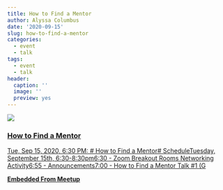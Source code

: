 ```yaml
---
title: How to Find a Mentor
author: Alyssa Columbus
date: '2020-09-15'
slug: how-to-find-a-mentor
categories:
  - event
  - talk
tags:
  - event
  - talk
header:
  caption: ''
  image: ''
  preview: yes
---
```


<div class="card"><a target="_blank" href="https://www.meetup.com/rladies-irvine/events/272837863/"><img onerror="this.style.display='none'" class="card-image" src="https://secure.meetupstatic.com/photos/event/5/a/6/b/600_492023147.jpeg"><div class="card-text"><h3>How to Find a Mentor</h3><p>Tue, Sep 15, 2020, 6:30 PM: # How to Find a Mentor# ScheduleTuesday, September 15th, 6:30-8:30pm6:30 - Zoom Breakout Rooms Networking Activity6:55 - Announcements7:00 - How to Find a Mentor Talk #1 (G</p><p class="signup"><b>Embedded From Meetup</b></p></div></a></div>